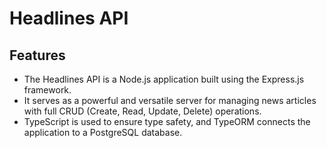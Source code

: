 # Headlines API

## Features

- The Headlines API is a Node.js application built using the Express.js framework.
- It serves as a powerful and versatile server for managing news articles with full CRUD (Create, Read, Update, Delete) operations.
- TypeScript is used to ensure type safety, and TypeORM connects the application to a PostgreSQL database.
